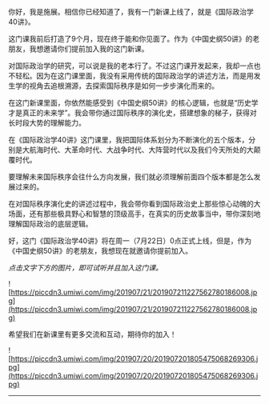 你好，我是施展。相信你已经知道了，我有一门新课上线了，就是《国际政治学40讲》。

这门课我前后打造了9个月，现在终于能和你见面了。作为《中国史纲50讲》的老朋友，我想邀请你们提前加入我的这门新课。

对国际政治学的研究，可以说是我的老本行了。不过这门课开发起来，我却一点也不轻松。因为在这门课里面，我没有采用传统的国际政治学的讲述方法，而是用发生学的视角去追根溯源，去探索国际秩序是如何一步步演化而来的。

在这门新课里面，你依然能感受到《中国史纲50讲》的核心逻辑，也就是“历史学才是真正的未来学”。我会带你通过国际秩序的演化史，搭建想象的梯子，获得对长时段大势的理解能力。

在《国际政治学40讲》这门课里，我把国际体系划分为不断演化的五个版本，分别是大航海时代、大革命时代、大战争时代、大阵营时代以及我们今天所处的大颠覆时代。

要理解未来国际秩序会往什么方向发展，我们就必须理解前面四个版本都是怎么发展过来的。

在对国际秩序演化史的讲述过程中，我会带你看到国际政治史上那些惊心动魄的大场面，还有那些极具野心和智慧的顶级高手，在真实的历史故事当中，带你深刻地理解国际政治的底层逻辑。

好，这门《国际政治学40讲》将在周一（7月22日）0点正式上线，但是，作为《中国史纲50讲》的老朋友，我想现在就邀请你提前加入。

 *点击文字下方的图片，即可试听并且加入这门课。*

![https://piccdn3.umiwi.com/img/201907/21/201907211227562780186008.jpg](https://piccdn3.umiwi.com/img/201907/21/201907211227562780186008.jpg)

希望我们在新课里有更多交流和互动，期待你的加入！

![https://piccdn3.umiwi.com/img/201907/20/201907201805475068269306.jpg](https://piccdn3.umiwi.com/img/201907/20/201907201805475068269306.jpg)

---
